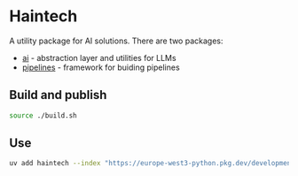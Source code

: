 # Haintech

A utility package for AI solutions.
There are two packages:

* [ai](doc/ai.md) - abstraction layer and utilities for LLMs
* [pipelines](doc/pipelines.md) - framework for buiding pipelines

## Build and publish

```bash
source ./build.sh
```

## Use

```bash
uv add haintech --index "https://europe-west3-python.pkg.dev/development-428212/pip/simple/"
```
